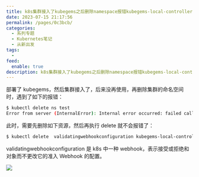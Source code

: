 ```yaml
---
title: k8s集群接入了kubegems之后删除namespace报错kubegems-local-controller-webhook-not-found
date: 2023-07-15 21:17:56
permalink: /pages/0c3bcb/
categories:
  - 系列专题
  - Kubernetes笔记
  - 从新出发
tags:
  -
feed:
  enable: true
description: k8s集群接入了kubegems之后删除namespace报错kubegems-local-controller-webhook not found
---
```



部署了 kubegems，然后集群接入了，后来没再使用，再删除集群的命名空间时，遇到了如下的报错：

```sh
$ kubectl delete ns test
Error from server (InternalError): Internal error occurred: failed calling webhook "valiate.namespace.dev": Post "https://kubegems-local-controller-webhook.kubegems-local.svc:443/validate?timeout=10s": service "kubegems-local-controller-webhook" not found
```

此时，需要先删除如下资源，然后再执行 delete 就不会报错了：

```sh
$ kubectl delete  validatingwebhookconfiguration kubegems-local-controller-webhook
```

validatingwebhookconfiguration 是 k8s 中一种 webhook，表示接受或拒绝和对象而不更改它的准入 Webhook 的配置。

![](https://t.eryajf.net/imgs/2023/07/1689427215160.jpg)
